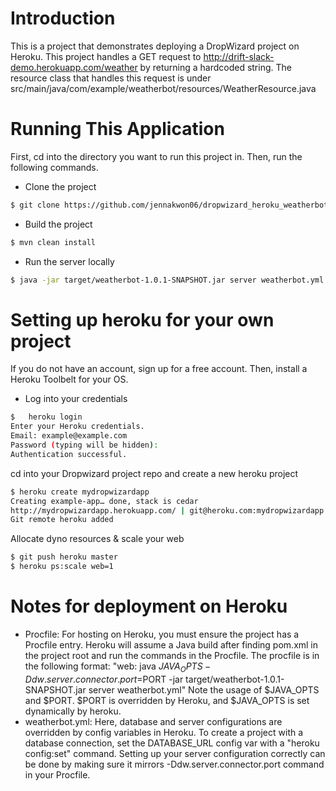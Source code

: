 # Introduction

This is a project that demonstrates deploying a DropWizard project on Heroku.
This project handles a GET request to http://drift-slack-demo.herokuapp.com/weather by returning a hardcoded string.
The resource class that handles this request is under src/main/java/com/example/weatherbot/resources/WeatherResource.java


# Running This Application

First, cd into the directory you want to run this project in. Then, run the following commands. 

- Clone the project 
```sh
$ git clone https://github.com/jennakwon06/dropwizard_heroku_weatherbot.git
```
- Build the project
```sh
$ mvn clean install
```
- Run the server locally 
```sh
$ java -jar target/weatherbot-1.0.1-SNAPSHOT.jar server weatherbot.yml
```

# Setting up heroku for your own project

If you do not have an account, sign up for a free account. Then, install a Heroku Toolbelt for your OS. 

- Log into your credentials
```sh
$   heroku login
Enter your Heroku credentials.
Email: example@example.com
Password (typing will be hidden): 
Authentication successful.
```
cd into your Dropwizard project repo and create a new heroku project 
```sh
$ heroku create mydropwizardapp
Creating example-app… done, stack is cedar
http://mydropwizardapp.herokuapp.com/ | git@heroku.com:mydropwizardapp.git
Git remote heroku added
```
Allocate dyno resources & scale your web
```sh
$ git push heroku master
$ heroku ps:scale web=1
```


# Notes for deployment on Heroku

- Procfile: For hosting on Heroku, you must ensure the project has a Procfile entry. Heroku will assume a Java build
after finding pom.xml in the project root and run the commands in the Procfile. The procfile is in the following format:
"web: java $JAVA_OPTS -Ddw.server.connector.port=$PORT -jar target/weatherbot-1.0.1-SNAPSHOT.jar server weatherbot.yml"
Note the usage of $JAVA_OPTS and $PORT. $PORT is overridden by Heroku, and $JAVA_OPTS is set dynamically by heroku.
- weatherbot.yml: Here, database and server configurations are overridden by config variables in Heroku. To create a project with
a database connection, set the DATABASE_URL config var with a "heroku config:set" command. Setting up your server configuration correctly
can be done by making sure it mirrors -Ddw.server.connector.port command in your Procfile.

